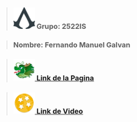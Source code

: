 > ### <img src="https://github.com/FeR707/FeR707/blob/main/asset/assassins.svg" width="50" height="50"/> **Grupo:** 2522IS

> ### **Nombre:** Fernando Manuel Galvan

> ### <a href="https://pelicula-02.herokuapp.com/" target="_blank"> <img src="https://github.com/FeR707/FeR707/blob/main/asset/dragon.svg" width="50" height="50"/>  Link de la Pagina</a> 


> ### <a href="https://www.youtube.com/watch?v=YnbWZ5Tt4Fw" target="_blank"> <img src="https://github.com/FeR707/FeR707/blob/main/asset/esfera-4.svg" width="50" height="50"/>  Link de Video</a> 
